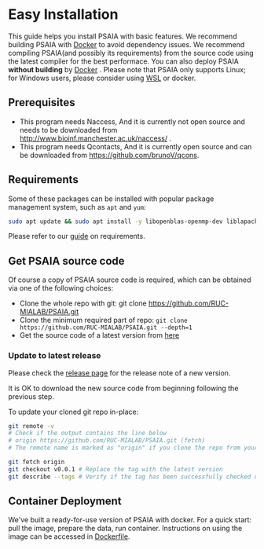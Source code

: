 # Easy Installation

This guide helps you install PSAIA with basic features.  We recommend building PSAIA with [Docker](#container-deployment) to avoid dependency issues. We recommend compiling PSAIA(and possibly its requirements) from the source code using the latest compiler for the best performace. You can also deploy PSAIA **without building** by [Docker](#container-deployment) . Please note that PSAIA only supports Linux; for Windows users, please consider using [WSL](https://learn.microsoft.com/en-us/windows/wsl/) or docker.

## Prerequisites

- This program needs Naccess, And it is currently not open source and needs to be downloaded from http://www.bioinf.manchester.ac.uk/naccess/ .
- This program needs Qcontacts, And it is currently open source and can be downloaded from https://github.com/brunoV/qcons.

## Requirements

Some of these packages can be installed with popular package management system, such as `apt` and `yum`:

```bash
sudo apt update && sudo apt install -y libopenblas-openmp-dev liblapack-dev libscalapack-mpi-dev libelpa-dev libfftw3-dev libcereal-dev libxc-dev g++ make cmake bc git lib32z1
```

Please refer to our [guide](https://github.com/RUC-MIALAB/PSAIA) on requirements.


## Get PSAIA source code

Of course a copy of PSAIA source code is required, which can be obtained via one of the following choices:

- Clone the whole repo with git: git clone https://github.com/RUC-MIALAB/PSAIA.git
- Clone the minimum required part of repo: `git clone https://github.com/RUC-MIALAB/PSAIA.git --depth=1`
- Get the source code of a latest version from [here](https://github.com/RUC-MIALAB/PSAIA.git)

### Update to latest release

Please check the [release page](https://github.com/RUC-MIALAB/PSAIA/releases) for the release note of a new version.

It is OK to download the new source code from beginning following the previous step.

To update your cloned git repo in-place:

```bash
git remote -v
# Check if the output contains the line below
# origin https://github.com/RUC-MIALAB/PSAIA.git (fetch)
# The remote name is marked as "origin" if you clone the repo from your own fork.

git fetch origin
git checkout v0.0.1 # Replace the tag with the latest version
git describe --tags # Verify if the tag has been successfully checked out
```



## Container Deployment

We've built a ready-for-use version of PSAIA with docker. For a quick start: pull the image, prepare the data, run container. Instructions on using the image can be accessed in [Dockerfile](../../../Dockerfile). 

